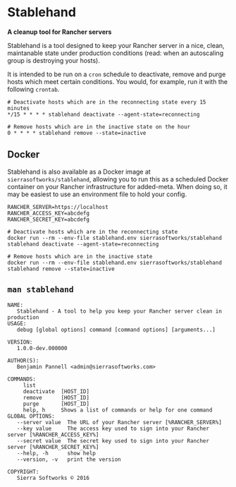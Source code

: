 # Stablehand
**A cleanup tool for Rancher servers**

Stablehand is a tool designed to keep your Rancher server in a nice, clean, maintanable
state under production conditions (read: when an autoscaling group is destroying your hosts).

It is intended to be run on a `cron` schedule to deactivate, remove and purge hosts which meet
certain conditions. You would, for example, run it with the following `crontab`.

```crontab
# Deactivate hosts which are in the reconnecting state every 15 minutes
*/15 * * * * stablehand deactivate --agent-state=reconnecting

# Remove hosts which are in the inactive state on the hour
0 * * * * stablehand remove --state=inactive
```

## Docker

Stablehand is also available as a Docker image at `sierrasoftworks/stablehand`, allowing you to run this as a scheduled Docker container on your Rancher infrastructure for added-meta. When doing so, it may be easiest to use an environment file to hold your
config.

```
RANCHER_SERVER=https://localhost
RANCHER_ACCESS_KEY=abcdefg
RANCHER_SECRET_KEY=abcdefg
```

```
# Deactivate hosts which are in the reconnecting state
docker run --rm --env-file stablehand.env sierrasoftworks/stablehand stablehand deactivate --agent-state=reconnecting

# Remove hosts which are in the inactive state
docker run --rm --env-file stablehand.env sierrasoftworks/stablehand stablehand remove --state=inactive
```

## `man stablehand`

```
NAME:
   Stablehand - A tool to help you keep your Rancher server clean in production
USAGE:
   debug [global options] command [command options] [arguments...]
   
VERSION:
   1.0.0-dev.000000
   
AUTHOR(S):
   Benjamin Pannell <admin@sierrasoftworks.com> 
   
COMMANDS:
     list        
     deactivate  [HOST_ID]
     remove      [HOST_ID]
     purge       [HOST_ID]
     help, h     Shows a list of commands or help for one command
GLOBAL OPTIONS:
   --server value  The URL of your Rancher server [%RANCHER_SERVER%]
   --key value     The access key used to sign into your Rancher server [%RANCHER_ACCESS_KEY%]
   --secret value  The secret key used to sign into your Rancher server [%RANCHER_SECRET_KEY%]
   --help, -h      show help
   --version, -v   print the version
   
COPYRIGHT:
   Sierra Softworks © 2016
```
